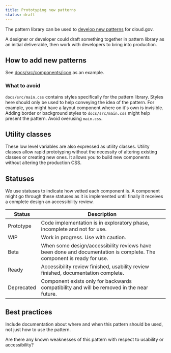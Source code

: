 ```yaml
---
title: Prototyping new patterns
status: draft
---
```


The pattern library can be used to [develop new
patterns](https://github.com/18F/cg-style/blob/master/README.md) for cloud.gov.

A designer or developer could draft something together in pattern library as
an initial deliverable, then work with developers to bring into production.


## How to add new patterns

See
[docs/src/components/icon](https://github.com/18F/cg-style/tree/master/docs/src/components/icon)
as an example.


### What to avoid

`docs/src/main.css` contains styles specifically for the pattern library. Styles
here should only be used to help conveying the idea of the pattern. For example,
you might have a layout component where on it's own is invisible. Adding border
or background styles to `docs/src/main.css` might help present the pattern.
Avoid overusing `main.css`.


## Utility classes

These low level variables are also expressed as utility classes. Utility classes
allow rapid prototyping without the necessity of altering existing classes or
creating new ones. It allows you to build new components without altering the
production CSS.


## Statuses

We use statuses to indicate how vetted each component is. A component might go
through these statuses as it is implemented until finally it receives a complete
design an accessibility review.

| Status | Description |
| -------- | ---------------- |
| Prototype | Code implementation is in exploratory phase, incomplete and not for use. |
| WIP | Work in progress. Use with caution. |
| Beta | When some design/accessibility reviews have been done and documentation is complete. The component is ready for use. |
| Ready | Accessibility review finished, usability review finished, documentation complete. |
| Deprecated | Component exists only for backwards compatibility and will be removed in the near future. |


## Best practices

Include documentation about where and when this pattern should be used, not just
how to use the pattern.

Are there any known weaknesses of this pattern with respect to usability or
accessibility?
